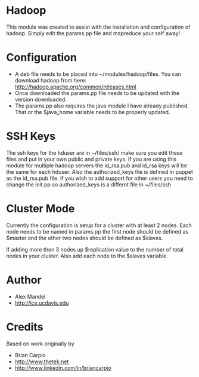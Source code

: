 # Hadoop #

This module was created to assist with the installation and configuration of hadoop. Simply edit the params.pp file and mapreduce your self away!

# Configuration #

* A deb file needs to be placed into ~/modules/hadoop/files. You can download hadoop from here: http://hadoop.apache.org/common/releases.html
* Once downloaded the params.pp file needs to be updated with the version downloaded. 
* The params.pp also requires the java module I have already published. That or the $java_home variable needs to be properly updated.

# SSH Keys #

The ssh keys for the hduser are in ~/files/ssh/ make sure you edit these files and put in your own public and private keys. If you are using this module for multiple hadoop servers the id_rsa.pub and id_rsa keys will be the same for each hduser. Also the authorized_keys file is defined in puppet as the id_rsa.pub file. If you wish to add support for other users you need to change the init.pp so authorized_keys is a differnt file in ~/files/ssh

# Cluster Mode #

Currently the configuration is setup for a cluster with at least 2 nodes. Each node needs to be named in params.pp the first node should be defined as $master and the other two nodes should be defined as $slaves.

If adding more then 3 nodes up $replication value to the number of total nodes in your cluster. Also add each node to the $slaves variable. 


# Author #
* Alex Mandel
* http://ice.ucdavis.edu

# Credits #
Based on work originally by
* Brian Carpio
* http://www.thetek.net
* http://www.linkedin.com/in/briancarpio
